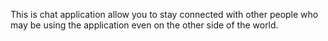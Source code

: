 This is chat application
allow you to stay connected with other people who may be using the application even on the other side of the world.
